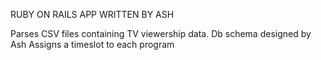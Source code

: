 RUBY ON RAILS APP WRITTEN BY ASH

Parses CSV files containing TV viewership data.
Db schema designed by Ash
Assigns a timeslot to each program  
